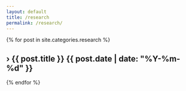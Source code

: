 ```yaml
---
layout: default
title: /research
permalink: /research/
---
```


<div class="post-list">
  {% for post in site.categories.research %}
    <div class="post-item">
      <h2 class="post-title" onclick="checkAccessAndToggle(this)" id="post-{{ post.title | slugify }}">
        <span class="arrow">›</span>
        <span class="title-text">{{ post.title }}</span>
        <span class="post-date">{{ post.date | date: "%Y-%m-%d" }}</span>
      </h2>
      <div class="post-content" style="display: none;">
        <div id="auth-{{ post.title | slugify }}" class="auth-form">
          <h3>Enter your email to access this document</h3>
          <input type="email" placeholder="Enter your email">
          <button onclick="verifyEmailForPost(this, '{{ post.title | slugify }}')">Submit</button>
        </div>
        <div class="content-wrapper" style="display: none;">
          {{ post.content }}
        </div>
      </div>
    </div>
  {% endfor %}
</div>

<script>
function checkAccessAndToggle(element) {
  const postId = element.id;
  const content = element.nextElementSibling;
  const accessMap = JSON.parse(localStorage.getItem('documentAccess') || '{}');
  const savedEmail = accessMap[postId];
  
  if (savedEmail) {
    content.querySelector('.auth-form').style.display = 'none';
    content.querySelector('.content-wrapper').style.display = 'block';
  }
  
  togglePost(element);
}

function verifyEmailForPost(button, postId) {
  const email = button.previousElementSibling.value;
  const allowedEmails = {
    'research-document': ['amenti4k@gmail.com'],
    // Add more documents and their allowed emails here
  };
  
  if (allowedEmails[postId]?.includes(email)) {
    const contentDiv = button.closest('.post-content');
    contentDiv.querySelector('.auth-form').style.display = 'none';
    contentDiv.querySelector('.content-wrapper').style.display = 'block';
    
    const accessMap = JSON.parse(localStorage.getItem('documentAccess') || '{}');
    accessMap[postId] = email;
    localStorage.setItem('documentAccess', JSON.stringify(accessMap));
  } else {
    alert('Access denied. Please contact the administrator.');
  }
}

function togglePost(element) {
  const content = element.nextElementSibling;
  const arrow = element.querySelector('.arrow');
  const isVisible = content.style.display === 'block';
  
  if (!isVisible) {
    content.style.display = 'block';
    arrow.classList.add('rotated');
  } else {
    content.style.display = 'none';
    arrow.classList.remove('rotated');
  }
}
</script>

<style>
.auth-form {
  text-align: center;
  padding: 20px;
}

.auth-form input, .auth-form button {
  margin: 10px;
  padding: 8px;
  border-radius: 4px;
  border: 1px solid var(--border-color);
}

.auth-form button {
  cursor: pointer;
  background: none;
  transition: all 0.2s ease;
}

.auth-form button:hover {
  background: var(--text-color);
  color: white;
}
</style>
